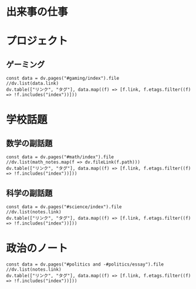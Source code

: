 # 出来事の仕事

# プロジェクト

## ゲーミング

```dataviewjs
const data = dv.pages("#gaming/index").file
//dv.list(data.link)
dv.table(["リンク", "タグ"], data.map((f) => [f.link, f.etags.filter((f) => !f.includes("index"))]))
```

# 学校話題

## 数学の副話題

```dataviewjs
const data = dv.pages("#math/index").file
//dv.list(math_notes.map(f => dv.fileLink(f.path)))
dv.table(["リンク", "タグ"], data.map((f) => [f.link, f.etags.filter((f) => !f.includes("index"))]))
```

## 科学の副話題

```dataviewjs
const data = dv.pages("#science/index").file
//dv.list(notes.link)
dv.table(["リンク", "タグ"], data.map((f) => [f.link, f.etags.filter((f) => !f.includes("index"))]))
```

# 政治のノート

```dataviewjs
const data = dv.pages("#politics and -#politics/essay").file
//dv.list(notes.link)
dv.table(["リンク", "タグ"], data.map((f) => [f.link, f.etags.filter((f) => !f.includes("index"))]))
```

